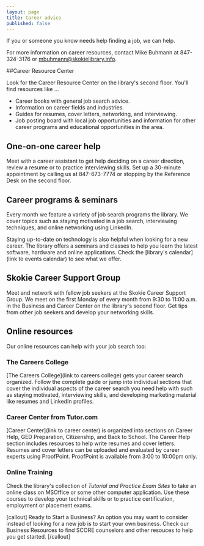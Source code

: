```yaml
---
layout: page
title: Career advice
published: false
---
```


If you or someone you know needs help finding a job, we can help.

For more information on career resources, contact Mike Buhmann at 847-324-3176 or [mbuhmann@skokielibrary.info](mailto:mbuhmann@skokielibrary.info).

##Career Resource Center

Look for the Career Resource Center on the library's second floor. You'll find resources like ...

- Career books with general job search advice.
- Information on career fields and industries.
- Guides for resumes, cover letters, networking, and interviewing.
- Job posting board with local job opportunities and information for other career programs and educational opportunities in the area.

## One-on-one career help

Meet with a career assistant to get help deciding on a career direction, review a resume or to practice interviewing skills. Set up a 30-minute appointment by calling us at 847-673-7774 or stopping by the Reference Desk on the second floor.

## Career programs & seminars

Every month we feature a variety of job search programs the library. We cover topics such as staying motivated in a job search, interviewing techniques, and  online networking using LinkedIn.

Staying up-to-date on technology is also helpful when looking for a new career. The library offers a seminars and classes to help you learn the latest software, hardware and online applications. Check the [library's calendar](link to events calendar) to see what we offer.  

## Skokie Career Support Group

Meet and network with fellow job seekers at the Skokie Career Support Group.  We meet on the first Monday of every month from 9:30 to 11:00 a.m. in the Business and Career Center on the library's second floor. Get tips from other job seekers and develop your networking skills.

## Online resources

Our online resources can help with your job search too:

### The Careers College 

[The Careers College](link to careers college) gets your career search organized. Follow the complete guide or jump into individual sections that cover the individual aspects of the career search you need help with such as staying motivated,  interviewing skills, and developing marketing material like resumes and LinkedIn profiles.

### Career Center from Tutor.com 

[Career Center](link to career center) is organized into sections on Career Help, GED Preparation, Citizenship, and Back to School. The Career Help section includes resources to help write resumes and cover letters. Resumes and cover letters can be uploaded and evaluated by career experts using ProofPoint. ProofPoint is available from 3:00 to 10:00pm only.

### Online Training 

Check the library's collection of _Tutorial and Practice Exam Sites_ to take an online class on MSOffice or some other computer application. Use these courses to develop your technical skills or to practice certification, employment or placement exams.

[callout]
Ready to Start a Business? An option you may want to consider instead of looking for a new job is to start your own business. Check our Business Resources to find SCORE counselors and other resouces to help you get started.
[/callout]